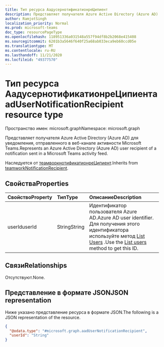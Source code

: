 ```yaml
---
title: Тип ресурса АадусернотификатионреЦипиент
description: Представляет получателя Azure Active Directory (Azure AD) для уведомления, отправленного в веб-канале активности Microsoft Teams.
author: RamjotSingh
localization_priority: Normal
ms.prod: microsoft-teams
doc_type: resourcePageType
ms.openlocfilehash: 118951336a031548a557f94df8b2b2068e415408
ms.sourcegitcommit: 6201b3a5646f640f25a68ab033eca9eb60ccd05e
ms.translationtype: MT
ms.contentlocale: ru-RU
ms.lasthandoff: 11/21/2020
ms.locfileid: "49377570"
---
```

# <a name="aadusernotificationrecipient-resource-type"></a><span data-ttu-id="d2fbf-103">Тип ресурса АадусернотификатионреЦипиент</span><span class="sxs-lookup"><span data-stu-id="d2fbf-103">aadUserNotificationRecipient resource type</span></span>

<span data-ttu-id="d2fbf-104">Пространство имен: microsoft.graph</span><span class="sxs-lookup"><span data-stu-id="d2fbf-104">Namespace: microsoft.graph</span></span>

<span data-ttu-id="d2fbf-105">Представляет получателя Azure Active Directory (Azure AD) для уведомления, отправленного в веб-канале активности Microsoft Teams.</span><span class="sxs-lookup"><span data-stu-id="d2fbf-105">Represents an Azure Active Directory (Azure AD) user recipient of a notification sent in a Microsoft Teams activity feed.</span></span>

<span data-ttu-id="d2fbf-106">Наследуется от [теамворкнотификатионреЦипиент](teamworknotificationrecipient.md).</span><span class="sxs-lookup"><span data-stu-id="d2fbf-106">Inherits from [teamworkNotificationRecipient](teamworknotificationrecipient.md).</span></span>

## <a name="properties"></a><span data-ttu-id="d2fbf-107">Свойства</span><span class="sxs-lookup"><span data-stu-id="d2fbf-107">Properties</span></span>
|<span data-ttu-id="d2fbf-108">Свойство</span><span class="sxs-lookup"><span data-stu-id="d2fbf-108">Property</span></span>|<span data-ttu-id="d2fbf-109">Тип</span><span class="sxs-lookup"><span data-stu-id="d2fbf-109">Type</span></span>|<span data-ttu-id="d2fbf-110">Описание</span><span class="sxs-lookup"><span data-stu-id="d2fbf-110">Description</span></span>|
|:---|:---|:---|
|<span data-ttu-id="d2fbf-111">userId</span><span class="sxs-lookup"><span data-stu-id="d2fbf-111">userId</span></span>|<span data-ttu-id="d2fbf-112">String</span><span class="sxs-lookup"><span data-stu-id="d2fbf-112">String</span></span>|<span data-ttu-id="d2fbf-113">Идентификатор пользователя Azure AD.</span><span class="sxs-lookup"><span data-stu-id="d2fbf-113">Azure AD user identifier.</span></span> <span data-ttu-id="d2fbf-114">Для получения этого идентификатора используйте метод [List Users](../api/user-list.md) .</span><span class="sxs-lookup"><span data-stu-id="d2fbf-114">Use the [List users](../api/user-list.md) method to get this ID.</span></span>|

## <a name="relationships"></a><span data-ttu-id="d2fbf-115">Связи</span><span class="sxs-lookup"><span data-stu-id="d2fbf-115">Relationships</span></span>
<span data-ttu-id="d2fbf-116">Отсутствуют.</span><span class="sxs-lookup"><span data-stu-id="d2fbf-116">None.</span></span>

## <a name="json-representation"></a><span data-ttu-id="d2fbf-117">Представление в формате JSON</span><span class="sxs-lookup"><span data-stu-id="d2fbf-117">JSON representation</span></span>
<span data-ttu-id="d2fbf-118">Ниже указано представление ресурса в формате JSON.</span><span class="sxs-lookup"><span data-stu-id="d2fbf-118">The following is a JSON representation of the resource.</span></span>
<!-- {
  "blockType": "resource",
  "@odata.type": "microsoft.graph.aadUserNotificationRecipient"
}
-->
``` json
{
  "@odata.type": "#microsoft.graph.aadUserNotificationRecipient",
  "userId": "String"
}
```

